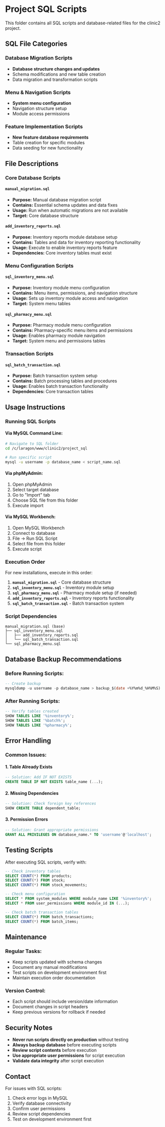 # Project SQL Scripts

This folder contains all SQL scripts and database-related files for the clinic2 project.

## SQL File Categories

### Database Migration Scripts

- **Database structure changes and updates**
- Schema modifications and new table creation
- Data migration and transformation scripts

### Menu & Navigation Scripts

- **System menu configuration**
- Navigation structure setup
- Module access permissions

### Feature Implementation Scripts

- **New feature database requirements**
- Table creation for specific modules
- Data seeding for new functionality

## File Descriptions

### Core Database Scripts

#### `manual_migration.sql`

- **Purpose:** Manual database migration script
- **Contains:** Essential schema updates and data fixes
- **Usage:** Run when automatic migrations are not available
- **Target:** Core database structure

#### `add_inventory_reports.sql`

- **Purpose:** Inventory reports module database setup
- **Contains:** Tables and data for inventory reporting functionality
- **Usage:** Execute to enable inventory reports feature
- **Dependencies:** Core inventory tables must exist

### Menu Configuration Scripts

#### `sql_inventory_menu.sql`

- **Purpose:** Inventory module menu configuration
- **Contains:** Menu items, permissions, and navigation structure
- **Usage:** Sets up inventory module access and navigation
- **Target:** System menu tables

#### `sql_pharmacy_menu.sql`

- **Purpose:** Pharmacy module menu configuration
- **Contains:** Pharmacy-specific menu items and permissions
- **Usage:** Enables pharmacy module navigation
- **Target:** System menu and permissions tables

### Transaction Scripts

#### `sql_batch_transaction.sql`

- **Purpose:** Batch transaction system setup
- **Contains:** Batch processing tables and procedures
- **Usage:** Enables batch transaction functionality
- **Dependencies:** Core transaction tables

## Usage Instructions

### Running SQL Scripts

#### Via MySQL Command Line:

```bash
# Navigate to SQL folder
cd /c/laragon/www/clinic2/project_sql

# Run specific script
mysql -u username -p database_name < script_name.sql
```

#### Via phpMyAdmin:

1. Open phpMyAdmin
2. Select target database
3. Go to "Import" tab
4. Choose SQL file from this folder
5. Execute import

#### Via MySQL Workbench:

1. Open MySQL Workbench
2. Connect to database
3. File → Run SQL Script
4. Select file from this folder
5. Execute script

### Execution Order

For new installations, execute in this order:

1. **`manual_migration.sql`** - Core database structure
2. **`sql_inventory_menu.sql`** - Inventory module setup
3. **`sql_pharmacy_menu.sql`** - Pharmacy module setup (if needed)
4. **`add_inventory_reports.sql`** - Inventory reports functionality
5. **`sql_batch_transaction.sql`** - Batch transaction system

### Script Dependencies

```
manual_migration.sql (base)
├── sql_inventory_menu.sql
│   ├── add_inventory_reports.sql
│   └── sql_batch_transaction.sql
└── sql_pharmacy_menu.sql
```

## Database Backup Recommendations

### Before Running Scripts:

```sql
-- Create backup
mysqldump -u username -p database_name > backup_$(date +%Y%m%d_%H%M%S).sql
```

### After Running Scripts:

```sql
-- Verify tables created
SHOW TABLES LIKE '%inventory%';
SHOW TABLES LIKE '%batch%';
SHOW TABLES LIKE '%pharmacy%';
```

## Error Handling

### Common Issues:

#### 1. **Table Already Exists**

```sql
-- Solution: Add IF NOT EXISTS
CREATE TABLE IF NOT EXISTS table_name (...);
```

#### 2. **Missing Dependencies**

```sql
-- Solution: Check foreign key references
SHOW CREATE TABLE dependent_table;
```

#### 3. **Permission Errors**

```sql
-- Solution: Grant appropriate permissions
GRANT ALL PRIVILEGES ON database_name.* TO 'username'@'localhost';
```

## Testing Scripts

After executing SQL scripts, verify with:

```sql
-- Check inventory tables
SELECT COUNT(*) FROM products;
SELECT COUNT(*) FROM stock;
SELECT COUNT(*) FROM stock_movements;

-- Check menu configuration
SELECT * FROM system_modules WHERE module_name LIKE '%inventory%';
SELECT * FROM user_permissions WHERE module_id IN (...);

-- Check batch transaction tables
SELECT COUNT(*) FROM batch_transactions;
SELECT COUNT(*) FROM batch_items;
```

## Maintenance

### Regular Tasks:

- Keep scripts updated with schema changes
- Document any manual modifications
- Test scripts on development environment first
- Maintain execution order documentation

### Version Control:

- Each script should include version/date information
- Document changes in script headers
- Keep previous versions for rollback if needed

## Security Notes

- **Never run scripts directly on production** without testing
- **Always backup database** before executing scripts
- **Review script contents** before execution
- **Use appropriate user permissions** for script execution
- **Validate data integrity** after script execution

## Contact

For issues with SQL scripts:

1. Check error logs in MySQL
2. Verify database connectivity
3. Confirm user permissions
4. Review script dependencies
5. Test on development environment first
